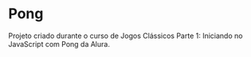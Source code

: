 # Pong
Projeto criado durante o curso de Jogos Clássicos Parte 1: Iniciando no JavaScript com Pong da Alura.
